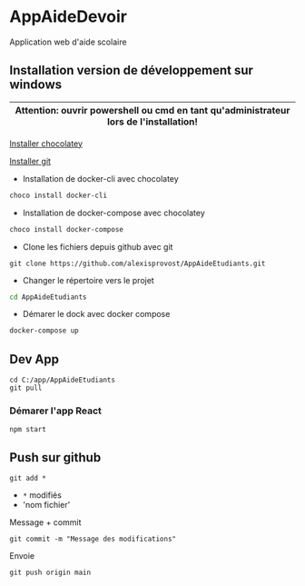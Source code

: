 # AppAideDevoir
Application web d'aide scolaire

## Installation version de développement sur windows

| Attention: ouvrir powershell ou cmd en tant qu'administrateur lors de l'installation! |
| --- |

[Installer chocolatey](https://chocolatey.org/install)

[Installer git](https://chocolatey.org/packages/git)

* Installation de docker-cli avec chocolatey
```bash
choco install docker-cli
```
* Installation de docker-compose avec chocolatey
```bash
choco install docker-compose
```
* Clone les fichiers depuis github avec git
```
git clone https://github.com/alexisprovost/AppAideEtudiants.git
```
* Changer le répertoire vers le projet
```bash
cd AppAideEtudiants
```
* Démarer le dock avec docker compose
```bash
docker-compose up
```

## Dev App

```
cd C:/app/AppAideEtudiants
git pull
```

### Démarer l'app React
```
npm start
```

## Push sur github

```
git add *
```
* `*` modifiés
* 'nom fichier'

Message + commit
```
git commit -m "Message des modifications"
```

Envoie
```
git push origin main
```
